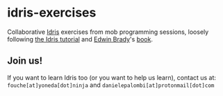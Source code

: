 # idris-exercises

Collaborative [Idris](https://www.idris-lang.org) exercises from mob programming sessions, loosely following [the Idris tutorial](http://docs.idris-lang.org/en/latest/tutorial) and [Edwin Brady](https://edwinb.wordpress.com/)'s [book](https://www.manning.com/books/type-driven-development-with-idris).

## Join us!
If you want to learn Idris too (or you want to help us learn), contact us at:  
```fouche[at]yoneda[dot]ninja``` and ```danielepalombi[at]protonmail[dot]com```
